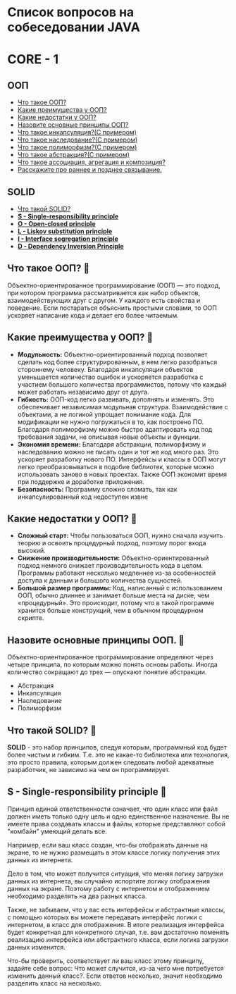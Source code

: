 # Список вопросов на собеседовании JAVA

# CORE - 1

## ООП
- [Что такое ООП?](#что-такое-ооп-)
- [Какие преимущества у ООП?](#какие-преимущества-у-ооп-)
- [Какие недостатки у ООП?](#)
- [Назовите основные принципы ООП?](#)
- [Что такое инкапсуляция?(С примером)](#)
- [Что такое наследование?(С примером)](#)
- [Что такое полиморфизм?(С примером)](#)
- [Что такое абстракция?(С примером)](#)
- [Что такое ассоциация, агрегация и композиция?](#)
- [Расскажите про раннее и позднее связывание.](#)
## SOLID
- [Что такой SOLID?](#что-такой-solid)
- [**S - Single-responsibility principle**](#)
- [**O - Open-closed principle**](#)
- [**L - Liskov substitution principle**](#)
- [**I - Interface segregation principle**](#)
- [**D - Dependency Inversion Principle**](#)

## Что такое ООП? 🧠

Объектно-ориентированное программирование (ООП) — это подход, при котором программа рассматривается как набор объектов, 
взаимодействующих друг с другом. У каждого есть свойства и поведение. Если постараться объяснить простыми словами, то 
ООП ускоряет написание кода и делает его более читаемым.

## Какие преимущества у ООП? 🧠

- **Модульность:** Объектно-ориентированный подход позволяет сделать код более структурированным, в нем легко разобраться стороннему человеку. 
                   Благодаря инкапсуляции объектов уменьшается количество ошибок и ускоряется разработка с участием большого количества программистов, 
                   потому что каждый может работать независимо друг от друга.
- **Гибкость:**    ООП-код легко развивать, дополнять и изменять. Это обеспечивает независимая модульная структура. Взаимодействие с объектами, а не 
                   логикой упрощает понимание кода. Для модификации не нужно погружаться в то, как построено ПО. Благодаря полиморфизму можно быстро 
                   адаптировать код под требования задачи, не описывая новые объекты и функции.
- **Экономия времени:** Благодаря абстракции, полиморфизму и наследованию можно не писать один и тот же код много раз. Это ускоряет разработку нового ПО. 
                        Интерфейсы и классы в ООП могут легко преобразовываться в подобие библиотек, которые можно использовать заново в новых проектах. 
                        Также ООП экономит время при поддержке и доработке приложения.
- **Безопасность:** Программу сложно сломать, так как инкапсулированный код недоступен извне

## Какие недостатки у ООП? 🧠

- **Сложный старт:** Чтобы пользоваться ООП, нужно сначала изучить теорию и освоить процедурный подход, поэтому порог входа высокий.
- **Снижение производительности:** Объектно-ориентированный подход немного снижает производительность кода в целом. Программы работают несколько медленнее 
                                   из-за особенностей доступа к данным и большого количества сущностей.
- **Большой размер программы:**    Код, написанный с использованием ООП, обычно длиннее и занимает больше места на диске, чем «процедурный». Это происходит, 
                                    потому что в такой программе хранится больше конструкций, чем в обычном процедурном скрипте.
## Назовите основные принципы ООП. 🧠

Объектно-ориентированное программирование определяют через четыре принципа, по которым можно понять основы работы. Иногда количество сокращают до трех — опускают понятие абстракции.
- Абстракция
- Инкапсуляция
- Наследование
- Полиморфизм

## Что такой SOLID? 🧠

**SOLID** - это набор принципов, следуя которым, программный код будет более чистым и гибким. Т.е. это не какае-то библиотека или технология, это просто правила, которым должен следовать любой адекватные разработчик, не зависимо на чем он программирует.

## S - Single-responsibility principle 🧠
Принцип единой ответственности означает, что один класс или файл должен иметь только одну цель и одно единственное назначение. Вы не имеете права создавать классы и файлы, которые представляют собой "комбайн" умеющий делать все.

Например, если ваш класс создан, что-бы отображать данные на экране, то не нужно размещать в этом классе логику получения этих данных из интернета.

Дело в том, что может получится ситуация, что меняя логику загрузки данных из интернета, вы случайно испортите логику отображения данных на экране. Поэтому работу с интернетом и отображением необходимо разделять на два разных класса.

Также, не забываем, что у вас есть интерфейсы и абстрактные классы, с помощью которых вы можете передавать интерфейс логики с интернетом, в класс для отображения. В итоге реализация интерфейса будет конкретная для конкретного случая, т.е. вам достаточно поменять реализацию интерфейса или абстрактного класса, если логика загрузки данных изменится.

Что-бы проверить, соответствует ли ваш класс этому принципу, задайте себе вопрос: Что может случится, из-за чего мне потребуется изменить данный класс?. Если ответов несколько, значит необходимо разделить класс на несколько.
